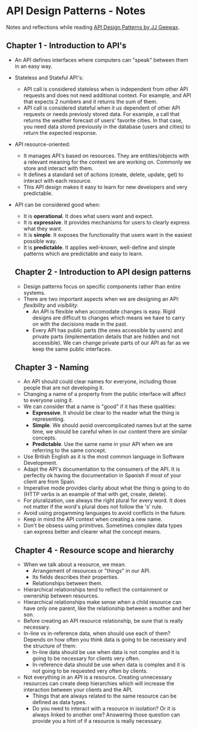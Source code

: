 # API Design Patterns - Notes

Notes and reflections while reading [API Design Patterns by JJ Geewax](https://www.manning.com/books/api-design-patterns).

## Chapter 1 - Introduction to API's

- An API defines interfaces where computers can "speak" between them in an easy way.
- Stateless and Stateful API's:
  - API call is considered stateless when is independent from other API requests and does not need additional context. For example, and API that expects 2 numbers and it returns the sum of them.
  - API call is considered stateful when it us dependent of other API requests or needs previosly stored data. For example, a call that returns the weather forecast of users' favorite cities. In that case, you need data stored previously in the database (users and cities) to return the expected response.
- API resource-oriented:
  - It manages API's based on resources. They are entities/objects with a relevant meaning for the context we are working on. Commonly we store and interact with them.
  - It defines a standard set of actions (create, delete, update, get) to interact with each resource.
  - This API design makes it easy to learn for new developers and very predictable.
- API can be considered good when:
  - It is **operational**. It does what users want and expect.
  - It is **expressive**. It provides mechanisms for users to clearly express what they want.
  - It is **simple**. It exposes the functionality that users want in the easiest possible way.
  - It is **predictable**. It applies well-known, well-define and simple patterns which are predictable and easy to learn.

  ## Chapter 2 - Introduction to API design patterns

  - Design patterns focus on specific components rather than entire systems.
  - There are two important aspects when we are designing an API: *flexibility* and *visibility*.
    - An API is flexible when accomodate changes is easy. Rigid designs are difficult to changes which means we have to carry on with the decisions made in the past.
    - Every API has public parts (the ones accessible by users) and private parts (implementation details that are hidden and not accessible). We can change private parts of our API as far as we keep the same public interfaces.

  ## Chapter 3 - Naming

  - An API should could clear names for everyone, including those people that are not developing it.
  - Changing a name of a property from the public interface will affect to everyone using it. 
  - We can consider that a name is "good" if it has these qualities:
    - **Expressive**. It should be clear to the reader what the thing is representing.
    - **Simple**. We should avoid overcomplicated names but at the same time, we should be careful when in our content there are similar concepts.
    - **Predictable**. Use the same name in your API when we are referring to the same concept.
  - Use British English as it is the most common language in Software Development.
  - Adapt the API's documentation to the consumers of the API. It is perfectly ok having the documentation in Spanish if most of your client are from Spain.
  - Imperative mode provides clarity about what the thing is going to do (HTTP verbs is an example of that with get, create, delete).
  - For pluralization, use always the right plural for every word. It does not matter if the word's plural does not follow the 's' rule.
  - Avoid using progamming languages to avoid conflicts in the future.
  - Keep in mind the API context when creating a new name.
  - Don't be obsess using primitives. Sometimes complex data types can express better and clearer what the concept means.


  ## Chapter 4 - Resource scope and hierarchy

  - When we talk about a resource, we mean:
    - Arrangement of resources or "things" in our API.
    - Its fields describes their properties.
    - Relationships between them.
  - Hierarchical relationships tend to reflect the containment or ownership between resources.
  - Hierarchical relationships make sense when a child resource can have only one parent, like the relationship between a mother and her son.
  - Before creating an API resource relationship, be sure that is really necessary.
  - In-line vs in-reference data, when should use each of them? Depends on how often you think data is going to be necessary and the structure of them:
    - In-line data should be use when data is not complex and it is going to be necessary for clients very often.
    - In-reference data should be use when data is complex and it is not going to be requested very often by clients.
  - Not everything in an API is a resource. Creating unnecessary resources can create deep hierarchies which will increase the interaction between your clients and the API.
    - Things that are always related to the same resource can be defined as data types.
    - Do you need to interact with a resource in isolation? Or it is always linked to another one? Answering those question can provide you a hint of if a resource is really necessary.
